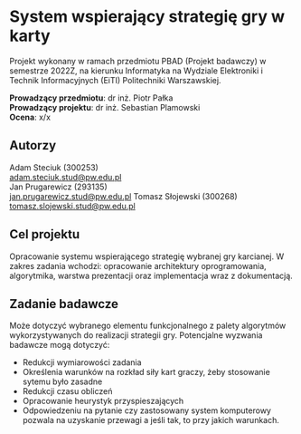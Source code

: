 # System wspierający strategię gry w karty

Projekt wykonany w ramach przedmiotu PBAD (Projekt badawczy) w semestrze 2022Z, na kierunku Informatyka na Wydziale Elektroniki i Technik Informacyjnych (EiTI) Politechniki Warszawskiej.

**Prowadzący przedmiotu**: dr inż. Piotr Pałka  
**Prowadzący projektu**: dr inż. Sebastian Plamowski  
**Ocena**: x/x

## Autorzy

Adam Steciuk (300253)  
adam.steciuk.stud@pw.edu.pl  
Jan Prugarewicz (293135)  
jan.prugarewicz.stud@pw.edu.pl
Tomasz Słojewski (300268)  
tomasz.slojewski.stud@pw.edu.pl

## Cel projektu

Opracowanie systemu wspierającego strategię wybranej gry karcianej. W zakres zadania wchodzi: opracowanie architektury oprogramowania, algorytmika, warstwa prezentacji oraz implementacja wraz z dokumentacją.

## Zadanie badawcze

Może dotyczyć wybranego elementu funkcjonalnego z palety algorytmów wykorzystywanych do realizacji strategii gry. Potencjalne wyzwania badawcze mogą dotyczyć:

- Redukcji wymiarowości zadania
- Określenia warunków na rozkład siły kart graczy, żeby stosowanie sytemu było zasadne
- Redukcji czasu obliczeń
- Opracowanie heurystyk przyspieszających
- Odpowiedzeniu na pytanie czy zastosowany system komputerowy pozwala na uzyskanie przewagi a jeśli tak, to przy jakich warunkach.
